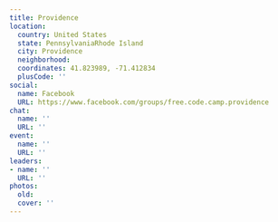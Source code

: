 ```yaml
---
title: Providence
location:
  country: United States
  state: PennsylvaniaRhode Island
  city: Providence
  neighborhood: 
  coordinates: 41.823989, -71.412834
  plusCode: ''
social:
  name: Facebook
  URL: https://www.facebook.com/groups/free.code.camp.providence
chat:
  name: ''
  URL: ''
event:
  name: ''
  URL: ''
leaders:
- name: ''
  URL: ''
photos:
  old: 
  cover: ''
---
```

